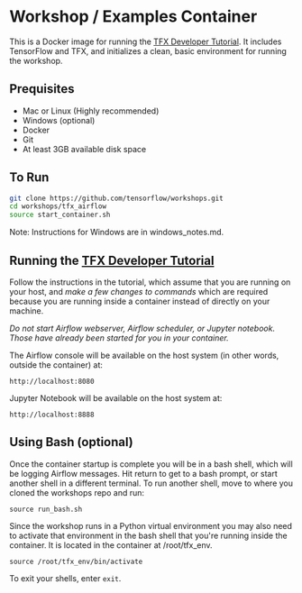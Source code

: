 # Workshop / Examples Container

This is a Docker image for running the
[TFX Developer Tutorial](https://www.tensorflow.org/tfx/tutorials/tfx/workshop).
It includes TensorFlow and TFX, and initializes a clean, basic environment for
running the workshop.

## Prequisites

* Mac or Linux (Highly recommended)
* Windows (optional)
* Docker
* Git
* At least 3GB available disk space

## To Run

```bash
git clone https://github.com/tensorflow/workshops.git
cd workshops/tfx_airflow
source start_container.sh
```

Note: Instructions for Windows are in windows_notes.md.

## Running the [TFX Developer Tutorial](https://www.tensorflow.org/tfx/tutorials/tfx/workshop)

Follow the instructions in the tutorial, which assume that you are running on
your host, and *make a few changes to commands* which are required because you
are running inside a container instead of directly on your machine.

*Do not start Airflow webserver, Airflow scheduler, or Jupyter notebook. Those
have already been started for you in your container.*

The Airflow console will be available on the host system (in other words,
outside the container) at:

`http://localhost:8080`

Jupyter Notebook will be available on the host system at:

`http://localhost:8888`

## Using Bash (optional)

Once the container startup is complete you will be in a bash shell, which will
be logging Airflow messages.  Hit return to get to a bash prompt, or start
another shell in a different terminal. To run another shell, move to where you
cloned the workshops repo and run:

`source run_bash.sh`

Since the workshop runs in a Python virtual environment you may also need to
activate that environment in the bash shell that you're running inside the
container.  It is located in the container at /root/tfx_env.

`source /root/tfx_env/bin/activate`

To exit your shells, enter `exit`.
